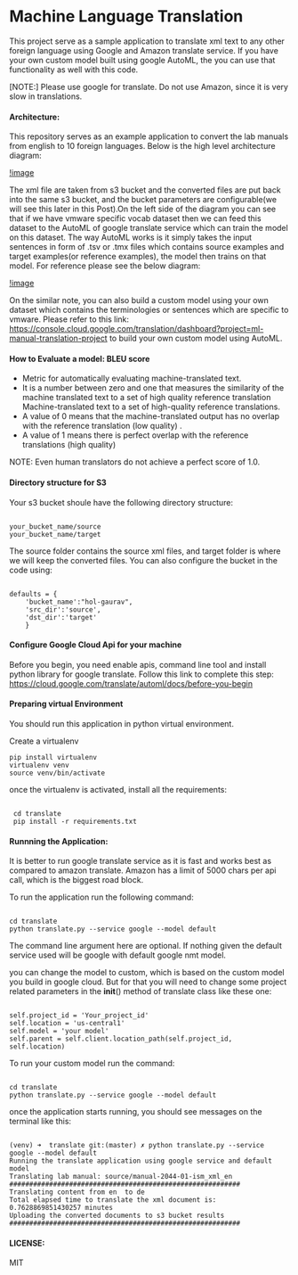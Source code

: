 # Machine Language Translation

This project serve as a sample application to translate xml text to any other foreign language using Google and Amazon translate service. If you have your own custom model built using google AutoML, the you can use that functionality as well with this code.

[NOTE:] Please use google for translate. Do not use Amazon, since it is very slow in translations.

#### Architecture:

This repository serves as an example application to convert the lab manuals from english to 10 foreign languages. Below is the high level architecture diagram:

[!image](./images/arch.png)

The xml file are taken from s3 bucket and the converted files are put back into the same s3 bucket, and the bucket parameters are configurable(we will see this later in this Post).On the left side of the diagram you can see that if we have vmware specific vocab dataset then we can feed this dataset to the AutoML of google translate service which can train the model on this dataset. The way AutoML works is it simply takes the input sentences in form of .tsv or .tmx files which contains source examples and target examples(or reference examples), the model then trains on that model. For reference please see the below diagram:

[!image](./images/google.png)

On the similar note, you can also build a custom model using your own dataset which contains the terminologies or sentences which are specific to vmware. Please refer to this link: https://console.cloud.google.com/translation/dashboard?project=ml-manual-translation-project to build your own custom model using AutoML.

#### How to Evaluate a model: BLEU score

* Metric for automatically evaluating machine-translated text.
* It is a number between zero and one that measures the similarity of the machine translated text to a set of high quality reference translation
Machine-translated text to a set of high-quality reference translations.
* A value of 0 means that the machine-translated output has no overlap 
with the reference translation (low quality) .
* A value of 1 means there is perfect overlap with the reference translations (high quality)

NOTE: Even human translators do not achieve a perfect score of 1.0.


#### Directory structure for S3

Your s3 bucket shoule have the following directory structure:
```

your_bucket_name/source
your_bucket_name/target

```

The source folder contains the source xml files, and target folder is where we will keep the converted files.
You can also configure the bucket in the code using:

```

defaults = {
	'bucket_name':"hol-gaurav",
	'src_dir':'source',
	'dst_dir':'target'
	}

```

#### Configure Google Cloud Api for your machine

Before you begin, you need enable apis, command line tool and install python library for google translate. Follow this link to complete this step: https://cloud.google.com/translate/automl/docs/before-you-begin


#### Preparing virtual Environment

You should run this application in python virtual environment. 

Create a virtualenv

```
pip install virtualenv
virtualenv venv
source venv/bin/activate

```

once the virtualenv is activated, install all the requirements:

```

 cd translate
 pip install -r requirements.txt

```

#### Runnning the Application:

It is better to run google translate service as it is fast and works best as compared to amazon translate. Amazon has a limit of 5000 chars per api call, which is the biggest road block.


To run the application run the following command:

```

cd translate
python translate.py --service google --model default

```

The command line argument here are optional. If nothing given the default service used will be google with default google nmt model.

you can change the model to custom, which is based on the custom model you build in google cloud. But for that you will need to change some project related parameters in the __init__() method of translate class like these one:

```

self.project_id = 'Your_project_id'
self.location = 'us-central1'
self.model = 'your model'
self.parent = self.client.location_path(self.project_id, self.location)

```

To run your custom model run the command:

```

cd translate
python translate.py --service google --model default

```

once the application starts running, you should see messages on the terminal like this:

```

(venv) ➜  translate git:(master) ✗ python translate.py --service google --model default
Running the translate application using google service and default model
Translating lab manual: source/manual-2044-01-ism_xml_en
##########################################################
Translating content from en  to de
Total elapsed time to translate the xml document is: 0.7628869851430257 minutes
Uploading the converted documents to s3 bucket results
##########################################################

```

#### LICENSE:
MIT
